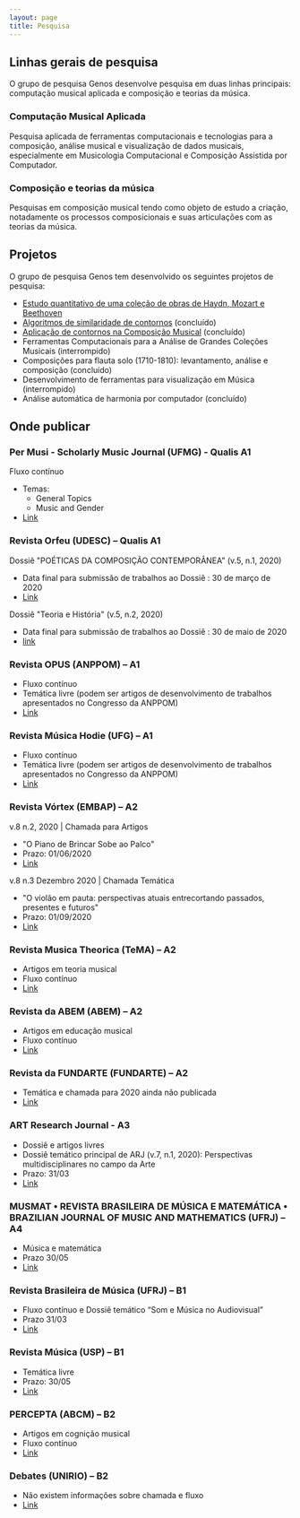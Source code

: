 ```yaml
---
layout: page
title: Pesquisa
---
```


## Linhas gerais de pesquisa

O grupo de pesquisa Genos desenvolve pesquisa em duas linhas principais:
computação musical aplicada e composição e
teorias da música.

### Computação Musical Aplicada

Pesquisa aplicada de ferramentas computacionais e tecnologias para a
composição, análise musical e visualização de dados musicais,
especialmente em Musicologia Computacional e Composição Assistida por
Computador.

### Composição e teorias da música

Pesquisas em composição musical tendo como objeto de estudo a criação,
notadamente os processos composicionais e suas articulações com as
teorias da música.

## Projetos

O grupo de pesquisa Genos tem desenvolvido os seguintes projetos de 
pesquisa:

- [Estudo quantitativo de uma coleção de obras de Haydn, Mozart e Beethoven](https://marcos.sampaio.me/pt-br/projetos/hmb-analysis/)
- [Algoritmos de similaridade de contornos](https://marcos.sampaio.me/pt-br/projetos/contour-similarity/) (concluído)
- [Aplicação de contornos na Composição Musical](https://marcos.sampaio.me/pt-br/projetos/contour-composition/) (concluído)
- Ferramentas Computacionais para a Análise de Grandes Coleções Musicais 
  (interrompido)
- Composições para flauta solo (1710-1810): levantamento, análise e composição (concluído)
- Desenvolvimento de ferramentas para visualização em Música (interrompido)
- Análise automática de harmonia por computador (concluído)

## Onde publicar

### Per Musi - Scholarly Music Journal (UFMG) - Qualis A1

Fluxo contínuo

- Temas:
  - General Topics
  - Music and Gender
- [Link](https://periodicos.ufmg.br/index.php/permusi/issue/view/287)

### Revista Orfeu (UDESC) – Qualis A1

Dossiê "POÉTICAS DA COMPOSIÇÃO CONTEMPORÂNEA" (v.5, n.1, 2020)

- Data final para submissão de trabalhos ao Dossiê : 30 de março de 2020
- [Link](http://revistas.udesc.br/index.php/orfeu/announcement/view/246)

Dossiê "Teoria e História" (v.5, n.2, 2020)

- Data final para submissão de trabalhos ao Dossiê : 30 de maio de 2020
- [link](http://revistas.udesc.br/index.php/orfeu/announcement/view/272)

### Revista OPUS (ANPPOM) – A1

- Fluxo contínuo
- Temática livre (podem ser artigos de desenvolvimento de trabalhos
  apresentados no Congresso da ANPPOM)
- [Link](http://www.anppom.com.br/revista/index.php/opus/about/submissions#authorGuidelines)

### Revista Música Hodie (UFG) – A1

- Fluxo contínuo
- Temática livre (podem ser artigos de desenvolvimento de trabalhos
  apresentados no Congresso da ANPPOM)
- [Link](https://www.revistas.ufg.br/musica/about/submissions)

### Revista Vórtex (EMBAP) – A2

v.8 n.2, 2020 | Chamada para Artigos

- "O Piano de Brincar Sobe ao Palco"
- Prazo: 01/06/2020
- [Link](http://vortex.unespar.edu.br/call_v8_n2.pdf)

v.8 n.3 Dezembro 2020 | Chamada Temática

- "O violão em pauta: perspectivas atuais entrecortando passados,
  presentes e futuros"
- Prazo: 01/09/2020
- [Link](http://vortex.unespar.edu.br/call_v8_n3.pdf)

### Revista Musica Theorica (TeMA) – A2

- Artigos em teoria musical
- Fluxo contínuo
- [Link](https://tema.mus.br/revistas/index.php/musica-theorica/about/submissions#authorGuidelines)

### Revista da ABEM (ABEM) – A2

- Artigos em educação musical
- Fluxo contínuo
- [Link](http://www.abemeducacaomusical.com.br/revistas/revistaabem/index.php/revistaabem/about/submissions)

### Revista da FUNDARTE (FUNDARTE) – A2

- Temática e chamada para 2020 ainda não publicada
- [Link](http://seer.fundarte.rs.gov.br/index.php/RevistadaFundarte/index)

### ART Research Journal - A3

- Dossiê e artigos livres
- Dossiê temático principal de ARJ (v.7, n.1, 2020): Perspectivas
  multidisciplinares no campo da Arte
- Prazo: 31/03
- [Link](https://periodicos.ufrn.br/artresearchjournal/announcement)

### MUSMAT • REVISTA BRASILEIRA DE MÚSICA E MATEMÁTICA • BRAZILIAN JOURNAL OF MUSIC AND MATHEMATICS (UFRJ) – A4

- Música e matemática
- Prazo 30/05
- [Link](https://musmat.org/musmat-journal/guidelines-for-authors/)

### Revista Brasileira de Música (UFRJ) – B1

- Fluxo contínuo e Dossiê temático “Som e Música no Audiovisual”
- Prazo 31/03
- [Link](https://revistas.ufrj.br/index.php/rbm/announcement/view/394)

### Revista Música (USP) – B1

- Temática livre
- Prazo: 30/05
- [Link](https://www.revistas.usp.br/revistamusica/about/submissions)

### PERCEPTA (ABCM) – B2

- Artigos em cognição musical
- Fluxo contínuo
- [Link](https://www.abcogmus.org/journals/index.php/percepta/index)

### Debates (UNIRIO) – B2

- Não existem informações sobre chamada e fluxo
- [Link](http://www.seer.unirio.br/index.php/revistadebates/about/submissions#authorGuidelines)
